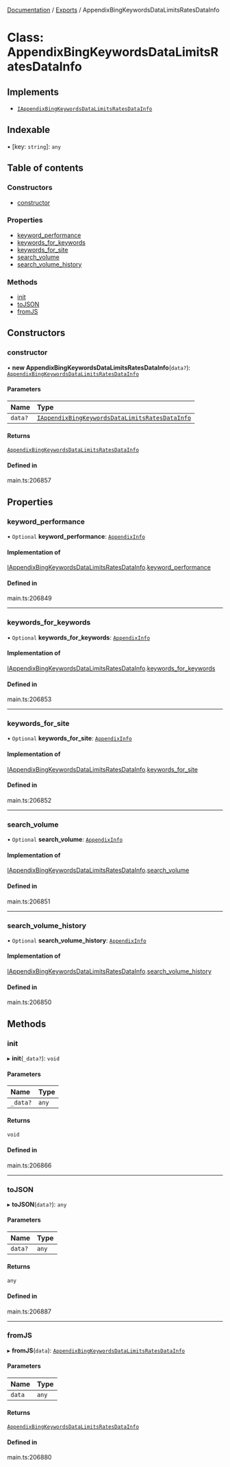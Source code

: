 [Documentation](../README.md) / [Exports](../modules.md) / AppendixBingKeywordsDataLimitsRatesDataInfo

# Class: AppendixBingKeywordsDataLimitsRatesDataInfo

## Implements

- [`IAppendixBingKeywordsDataLimitsRatesDataInfo`](../interfaces/IAppendixBingKeywordsDataLimitsRatesDataInfo.md)

## Indexable

▪ [key: `string`]: `any`

## Table of contents

### Constructors

- [constructor](AppendixBingKeywordsDataLimitsRatesDataInfo.md#constructor)

### Properties

- [keyword\_performance](AppendixBingKeywordsDataLimitsRatesDataInfo.md#keyword_performance)
- [keywords\_for\_keywords](AppendixBingKeywordsDataLimitsRatesDataInfo.md#keywords_for_keywords)
- [keywords\_for\_site](AppendixBingKeywordsDataLimitsRatesDataInfo.md#keywords_for_site)
- [search\_volume](AppendixBingKeywordsDataLimitsRatesDataInfo.md#search_volume)
- [search\_volume\_history](AppendixBingKeywordsDataLimitsRatesDataInfo.md#search_volume_history)

### Methods

- [init](AppendixBingKeywordsDataLimitsRatesDataInfo.md#init)
- [toJSON](AppendixBingKeywordsDataLimitsRatesDataInfo.md#tojson)
- [fromJS](AppendixBingKeywordsDataLimitsRatesDataInfo.md#fromjs)

## Constructors

### constructor

• **new AppendixBingKeywordsDataLimitsRatesDataInfo**(`data?`): [`AppendixBingKeywordsDataLimitsRatesDataInfo`](AppendixBingKeywordsDataLimitsRatesDataInfo.md)

#### Parameters

| Name | Type |
| :------ | :------ |
| `data?` | [`IAppendixBingKeywordsDataLimitsRatesDataInfo`](../interfaces/IAppendixBingKeywordsDataLimitsRatesDataInfo.md) |

#### Returns

[`AppendixBingKeywordsDataLimitsRatesDataInfo`](AppendixBingKeywordsDataLimitsRatesDataInfo.md)

#### Defined in

main.ts:206857

## Properties

### keyword\_performance

• `Optional` **keyword\_performance**: [`AppendixInfo`](AppendixInfo.md)

#### Implementation of

[IAppendixBingKeywordsDataLimitsRatesDataInfo](../interfaces/IAppendixBingKeywordsDataLimitsRatesDataInfo.md).[keyword_performance](../interfaces/IAppendixBingKeywordsDataLimitsRatesDataInfo.md#keyword_performance)

#### Defined in

main.ts:206849

___

### keywords\_for\_keywords

• `Optional` **keywords\_for\_keywords**: [`AppendixInfo`](AppendixInfo.md)

#### Implementation of

[IAppendixBingKeywordsDataLimitsRatesDataInfo](../interfaces/IAppendixBingKeywordsDataLimitsRatesDataInfo.md).[keywords_for_keywords](../interfaces/IAppendixBingKeywordsDataLimitsRatesDataInfo.md#keywords_for_keywords)

#### Defined in

main.ts:206853

___

### keywords\_for\_site

• `Optional` **keywords\_for\_site**: [`AppendixInfo`](AppendixInfo.md)

#### Implementation of

[IAppendixBingKeywordsDataLimitsRatesDataInfo](../interfaces/IAppendixBingKeywordsDataLimitsRatesDataInfo.md).[keywords_for_site](../interfaces/IAppendixBingKeywordsDataLimitsRatesDataInfo.md#keywords_for_site)

#### Defined in

main.ts:206852

___

### search\_volume

• `Optional` **search\_volume**: [`AppendixInfo`](AppendixInfo.md)

#### Implementation of

[IAppendixBingKeywordsDataLimitsRatesDataInfo](../interfaces/IAppendixBingKeywordsDataLimitsRatesDataInfo.md).[search_volume](../interfaces/IAppendixBingKeywordsDataLimitsRatesDataInfo.md#search_volume)

#### Defined in

main.ts:206851

___

### search\_volume\_history

• `Optional` **search\_volume\_history**: [`AppendixInfo`](AppendixInfo.md)

#### Implementation of

[IAppendixBingKeywordsDataLimitsRatesDataInfo](../interfaces/IAppendixBingKeywordsDataLimitsRatesDataInfo.md).[search_volume_history](../interfaces/IAppendixBingKeywordsDataLimitsRatesDataInfo.md#search_volume_history)

#### Defined in

main.ts:206850

## Methods

### init

▸ **init**(`_data?`): `void`

#### Parameters

| Name | Type |
| :------ | :------ |
| `_data?` | `any` |

#### Returns

`void`

#### Defined in

main.ts:206866

___

### toJSON

▸ **toJSON**(`data?`): `any`

#### Parameters

| Name | Type |
| :------ | :------ |
| `data?` | `any` |

#### Returns

`any`

#### Defined in

main.ts:206887

___

### fromJS

▸ **fromJS**(`data`): [`AppendixBingKeywordsDataLimitsRatesDataInfo`](AppendixBingKeywordsDataLimitsRatesDataInfo.md)

#### Parameters

| Name | Type |
| :------ | :------ |
| `data` | `any` |

#### Returns

[`AppendixBingKeywordsDataLimitsRatesDataInfo`](AppendixBingKeywordsDataLimitsRatesDataInfo.md)

#### Defined in

main.ts:206880
